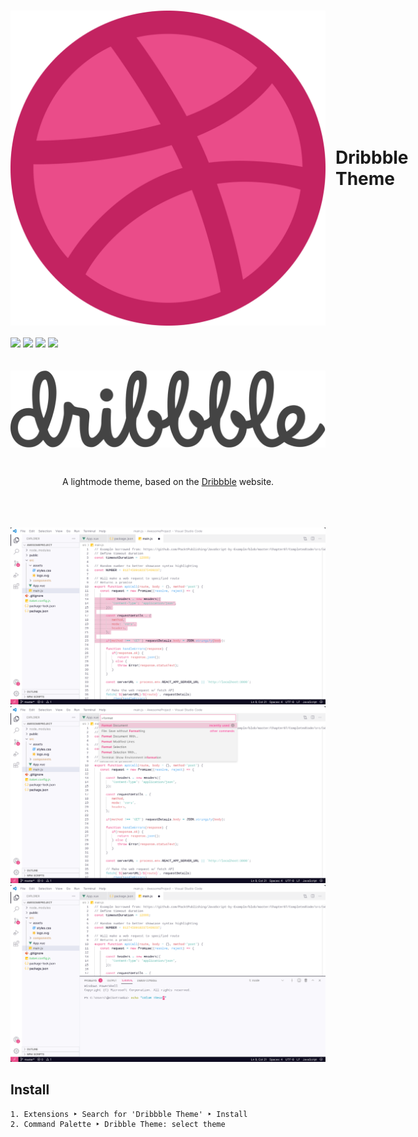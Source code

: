 <h1 style="display:flex;align-items:center;gap:1rem;">
    <img src="./images/icon.png" />
    Dribbble Theme
</h1>
<div>
    <img src="https://img.shields.io/visual-studio-marketplace/d/marvinsernee.dribbble-theme?style=for-the-badge" />
    <img src="https://img.shields.io/visual-studio-marketplace/stars/marvinsernee.dribbble-theme?style=for-the-badge" />
    <img src="https://img.shields.io/visual-studio-marketplace/release-date/marvinsernee.dribbble-theme?style=for-the-badge" />
    <img src="https://img.shields.io/github/license/MarvinMichel/dribbble-theme?style=for-the-badge" />
</div>
<br />
<br />
<div style="display:flex;flex-direction:column;gap:2rem;align-items:center;">
    <img src="./images/logo.png" />
    <p>A lightmode theme, based on the <a href="https://dribbble.com/">Dribbble</a> website.</p>
</div>
<br />
<br />
<br />
<img src="./images/preview_1.jpeg" />
<img src="./images/preview_2.jpeg" />
<img src="./images/preview_3.jpeg" />
<br />
<h2>Install</h2>

```
1. Extensions ‣ Search for 'Dribbble Theme' ‣ Install
2. Command Palette ‣ Dribble Theme: select theme
```
